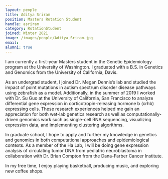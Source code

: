 ```yaml
---
layout: people
title: Aditya Sriram
position: Masters Rotation Student
handle: asriram
category: RotationStudent
joined: Winter 2021
image: /images/people/Aditya_Sriram.jpg
email: 
alumni: true
---
```


I am currently a first-year Masters student in the Genetic Epidemiology program at the University of Washington. I graduated with a B.S. in Genetics and Genomics from the University of California, Davis. 
 
As an undergrad student, I joined Dr. Megan Dennis’s lab and studied the impact of point mutations in autism spectrum disorder disease pathways using zebrafish as a model. Additionally, in the summer of 2019 I worked with Dr. Su Guo at the University of California, San Francisco to analyze differential gene expression in corticotropin-releasing hormone b (crhb) expressing cells. These research experiences helped me gain an appreciation for both wet-lab genetics research as well as computationally-driven genomics work such as single-cell RNA sequencing, visualizing expression data, and implementing clustering algorithms.
 
In graduate school, I hope to apply and further my knowledge in genetics and genomics in both computational approaches and epidemiological contexts. As a member of the Ha Lab, I will be doing gene expression analysis of circulating tumor DNA from pediatric neuroblastoma in collaboration with Dr. Brian Compton from the Dana-Farber Cancer Institute. 
 
In my free time, I enjoy playing basketball, producing music, and exploring new coffee shops.

